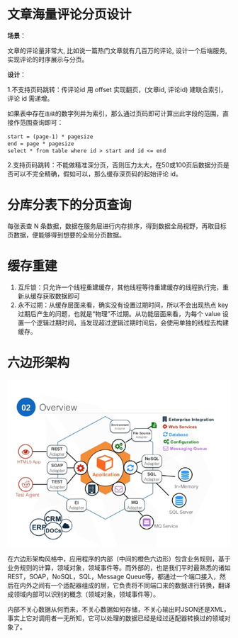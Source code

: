 # 文章海量评论分页设计
**场景**：

文章的评论量非常大, 比如说一篇热门文章就有几百万的评论, 设计一个后端服务, 实现评论的时序展示与分页。

**设计**：

1.不支持页码跳转：传评论id 用 offset 实现翻页，(文章id, 评论id) 建联合索引，评论 id 需递增。

如果表中存在`连续`的数字列并为索引，那么通过页码即可计算出此字段的范围，直接作范围查询即可：
```
start = (page-1) * pagesize
end = page * pagesize
select * from table where id > start and id <= end
```

2.支持页码跳转：不能做精准深分页，否则压力太大，在50或100页后数据分页是否可以不完全精确，假如可以，那么缓存深页码的起始评论 id。

# 分库分表下的分页查询
每张表查 N 条数据，数据在服务层进行内存排序，得到数据全局视野，再取目标页数据，便能够得到想要的全局分页数据。

# 缓存重建
1. 互斥锁：只允许一个线程重建缓存，其他线程等待重建缓存的线程执行完，重新从缓存获取数据即可
2. 永不过期：从缓存层面来看，确实没有设置过期时间，所以不会出现热点 key 过期后产生的问题，也就是“物理”不过期。从功能层面来看，为每个 value 设置一个逻辑过期时间，当发现超过逻辑过期时间后，会使用单独的线程去构建缓存。

# 六边形架构
![image](https://raw.githubusercontent.com/lewiszlw/notebooks/master/assets/system-design/%E5%85%AD%E8%BE%B9%E5%BD%A2%E6%9E%B6%E6%9E%84.jpg)

在六边形架构风格中，应用程序的内部（中间的橙色六边形）包含业务规则，基于业务规则的计算，领域对象，领域事件等。而外部的，也是我们平时最熟悉的诸如REST，SOAP，NoSQL，SQL，Message Queue等，都通过一个端口接入，然后在内外之间有一个适配器组成的层，它负责将不同端口来的数据进行转换，翻译成领域内部可以识别的概念（领域对象，领域事件等）。

内部不关心数据从何而来，不关心数据如何存储，不关心输出时JSON还是XML，事实上它对调用者一无所知，它可以处理的数据已经是经过适配器转换过的领域对象了。
